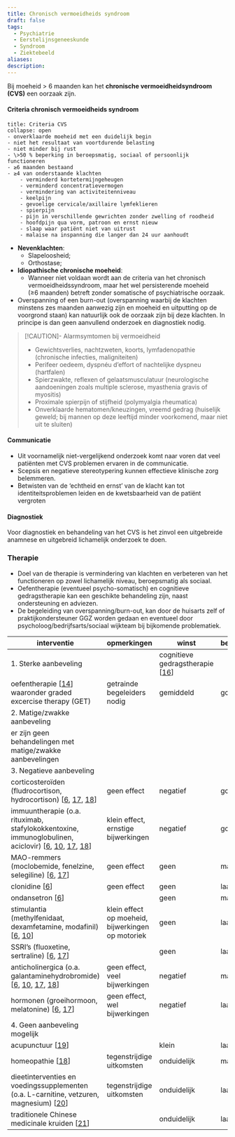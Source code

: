 ```yaml
---
title: Chronisch vermoeidheids syndroom
draft: false
tags:
  - Psychiatrie
  - Eerstelijnsgeneeskunde
  - Syndroom
  - Ziektebeeld
aliases: 
description:
---
```



Bij moeheid > 6 maanden kan het **chronische vermoeidheidsyndroom (CVS)** een oorzaak zijn. 
#### Criteria chronisch vermoeidheids syndroom

```ad-example
title: Criteria CVS
collapse: open
- onverklaarde moeheid met een duidelijk begin
- niet het resultaat van voortdurende belasting
- niet minder bij rust
- \>50 % beperking in beroepsmatig, sociaal of persoonlijk functioneren
- ≥6 maanden bestaand
- ≥4 van onderstaande klachten
	- verminderd kortetermijngeheugen
	- verminderd concentratievermogen
	- vermindering van activiteitenniveau
	- keelpijn
	- gevoelige cervicale/axillaire lymfeklieren
	- spierpijn
	- pijn in verschillende gewrichten zonder zwelling of roodheid
	- hoofdpijn qua vorm, patroon en ernst nieuw
	- slaap waar patiënt niet van uitrust
	- malaise na inspanning die langer dan 24 uur aanhoudt

```

-  **Nevenklachten**:
	- Slapeloosheid;
	- Orthostase;
- **Idiopathische chronische moeheid**:
	- Wanneer niet voldaan wordt aan de criteria van het chronisch vermoeidheidssyndroom, maar het wel persisterende moeheid (≥6 maanden) betreft zonder somatische of psychiatrische oorzaak.
- Overspanning of een burn-out (overspanning waarbij de klachten minstens zes maanden aanwezig zijn en moeheid en uitputting op de voorgrond staan) kan natuurlijk ook de oorzaak zijn bij deze klachten. In principe is dan geen aanvullend onderzoek en diagnostiek nodig. 

> [!CAUTION]- Alarmsymtomen bij vermoeidheid
> - Gewichtsverlies, nachtzweten, koorts, lymfadenopathie (chronische infecties, maligniteiten)
> - Perifeer oedeem, dyspnéu d’effort of nachtelijke dyspneu (hartfalen)
> - Spierzwakte, reflexen of gelaatsmusculatuur (neurologische aandoeningen zoals multiple sclerose, myasthenia gravis of myositis)
> - Proximale spierpijn of stijfheid (polymyalgia rheumatica)
> - Onverklaarde hematomen/kneuzingen, vreemd gedrag (huiselijk geweld; bij mannen op deze leeftijd minder voorkomend, maar niet uit te sluiten)

#### Communicatie
- Uit voornamelijk niet-vergelijkend onderzoek komt naar voren dat veel patiënten met CVS problemen ervaren in de communicatie. 
- Scepsis en negatieve stereotypering kunnen effectieve klinische zorg belemmeren. 
- Betwisten van de ‘echtheid en ernst’ van de klacht kan tot identiteitsproblemen leiden en de kwetsbaarheid van de patiënt vergroten

#### Diagnostiek
Voor diagnostiek en behandeling van het CVS is het zinvol een uitgebreide anamnese en uitgebreid lichamelijk onderzoek te doen. 

### Therapie
- Doel van de therapie is vermindering van klachten en verbeteren van het functioneren op zowel lichamelijk niveau, beroepsmatig als sociaal.
- Oefentherapie (eventueel psycho-somatisch) en cognitieve gedragstherapie kan een geschikte behandeling zijn, naast ondersteuning en adviezen.
- De begeleiding van overspanning/burn-out, kan door de huisarts zelf of praktijkondersteuner GGZ worden gedaan en eventueel door psycholoog/bedrijfsarts/sociaal wijkteam bij bijkomende problematiek.   


| interventie                                                                                                                                                                                                                                                                                                                                                                                                                                                                          | opmerkingen                                       | winst       | bewijs |
| ------------------------------------------------------------------------------------------------------------------------------------------------------------------------------------------------------------------------------------------------------------------------------------------------------------------------------------------------------------------------------------------------------------------------------------------------------------------------------------ | ------------------------------------------------- | ----------- | ------ |
| 1\. Sterke aanbeveling                                                                                                                                                                                                                                                                                                                                                                                                                                                               | | cognitieve gedragstherapie [[16](https://mijn-bsl-nl.ru.idm.oclc.org/moeheid-chronisch-vermoeidheidssyndroom/15164820#CR16)]                                                                                                                                                                                                                                                                                                                                                         |                                                   | gemiddeld   | goed   |
| oefentherapie [[14](https://mijn-bsl-nl.ru.idm.oclc.org/moeheid-chronisch-vermoeidheidssyndroom/15164820#CR14)] waaronder graded excercise therapy (GET)                                                                                                                                                                                                                                                                                                                             | getrainde begeleiders nodig                       | gemiddeld   | goed   |
| 2\. Matige/zwakke aanbeveling |
| er zijn geen behandelingen met matige/zwakke aanbevelingen |
| 3\. Negatieve aanbeveling |
| corticosteroïden (fludrocortison, hydrocortison) [[6](https://mijn-bsl-nl.ru.idm.oclc.org/moeheid-chronisch-vermoeidheidssyndroom/15164820#CR6), [17](https://mijn-bsl-nl.ru.idm.oclc.org/moeheid-chronisch-vermoeidheidssyndroom/15164820#CR17), [18](https://mijn-bsl-nl.ru.idm.oclc.org/moeheid-chronisch-vermoeidheidssyndroom/15164820#CR18)] | geen effect | negatief | goed |
| immuuntherapie (o.a. rituximab, stafylokokkentoxine, immunoglobulinen, aciclovir) [[6](https://mijn-bsl-nl.ru.idm.oclc.org/moeheid-chronisch-vermoeidheidssyndroom/15164820#CR6), [10](https://mijn-bsl-nl.ru.idm.oclc.org/moeheid-chronisch-vermoeidheidssyndroom/15164820#CR10), [17](https://mijn-bsl-nl.ru.idm.oclc.org/moeheid-chronisch-vermoeidheidssyndroom/15164820#CR17), [18](https://mijn-bsl-nl.ru.idm.oclc.org/moeheid-chronisch-vermoeidheidssyndroom/15164820#CR18)] | klein effect, ernstige bijwerkingen | negatief | goed |
| MAO-remmers (moclobemide, fenelzine, selegiline) [[6](https://mijn-bsl-nl.ru.idm.oclc.org/moeheid-chronisch-vermoeidheidssyndroom/15164820#CR6), [17](https://mijn-bsl-nl.ru.idm.oclc.org/moeheid-chronisch-vermoeidheidssyndroom/15164820#CR17)] | geen effect | geen | matig |
| clonidine [[6](https://mijn-bsl-nl.ru.idm.oclc.org/moeheid-chronisch-vermoeidheidssyndroom/15164820#CR6)] | geen effect | geen | laag |
| ondansetron [[6](https://mijn-bsl-nl.ru.idm.oclc.org/moeheid-chronisch-vermoeidheidssyndroom/15164820#CR6)] | | geen | matig |
| stimulantia (methylfenidaat, dexamfetamine, modafinil) [[6](https://mijn-bsl-nl.ru.idm.oclc.org/moeheid-chronisch-vermoeidheidssyndroom/15164820#CR6), [10](https://mijn-bsl-nl.ru.idm.oclc.org/moeheid-chronisch-vermoeidheidssyndroom/15164820#CR10)] | klein effect op moeheid, bijwerkingen op motoriek | geen | laag |
| SSRI’s (fluoxetine, sertraline) [[6](https://mijn-bsl-nl.ru.idm.oclc.org/moeheid-chronisch-vermoeidheidssyndroom/15164820#CR6), [17](https://mijn-bsl-nl.ru.idm.oclc.org/moeheid-chronisch-vermoeidheidssyndroom/15164820#CR17)] | | geen | laag |
| anticholinergica (o.a. galantaminehydrobromide) [[6](https://mijn-bsl-nl.ru.idm.oclc.org/moeheid-chronisch-vermoeidheidssyndroom/15164820#CR6), [10](https://mijn-bsl-nl.ru.idm.oclc.org/moeheid-chronisch-vermoeidheidssyndroom/15164820#CR10), [17](https://mijn-bsl-nl.ru.idm.oclc.org/moeheid-chronisch-vermoeidheidssyndroom/15164820#CR17), [18](https://mijn-bsl-nl.ru.idm.oclc.org/moeheid-chronisch-vermoeidheidssyndroom/15164820#CR18)] | geen effect, veel bijwerkingen | negatief | matig |
| hormonen (groeihormoon, melatonine) [[6](https://mijn-bsl-nl.ru.idm.oclc.org/moeheid-chronisch-vermoeidheidssyndroom/15164820#CR6), [17](https://mijn-bsl-nl.ru.idm.oclc.org/moeheid-chronisch-vermoeidheidssyndroom/15164820#CR17)] | geen effect, wel bijwerkingen | negatief | laag |
| 4\. Geen aanbeveling mogelijk |
| acupunctuur [[19](https://mijn-bsl-nl.ru.idm.oclc.org/moeheid-chronisch-vermoeidheidssyndroom/15164820#CR19)] | | klein | laag |
| homeopathie [[18](https://mijn-bsl-nl.ru.idm.oclc.org/moeheid-chronisch-vermoeidheidssyndroom/15164820#CR18)] | tegenstrijdige uitkomsten | onduidelijk | matig |
| dieetinterventies en voedingssupplementen (o.a. L-carnitine, vetzuren, magnesium) [[20](https://mijn-bsl-nl.ru.idm.oclc.org/moeheid-chronisch-vermoeidheidssyndroom/15164820#CR20)] | tegenstrijdige uitkomsten | onduidelijk | laag |
| traditionele Chinese medicinale kruiden [[21](https://mijn-bsl-nl.ru.idm.oclc.org/moeheid-chronisch-vermoeidheidssyndroom/15164820#CR21)] | | onduidelijk | laag |















 
